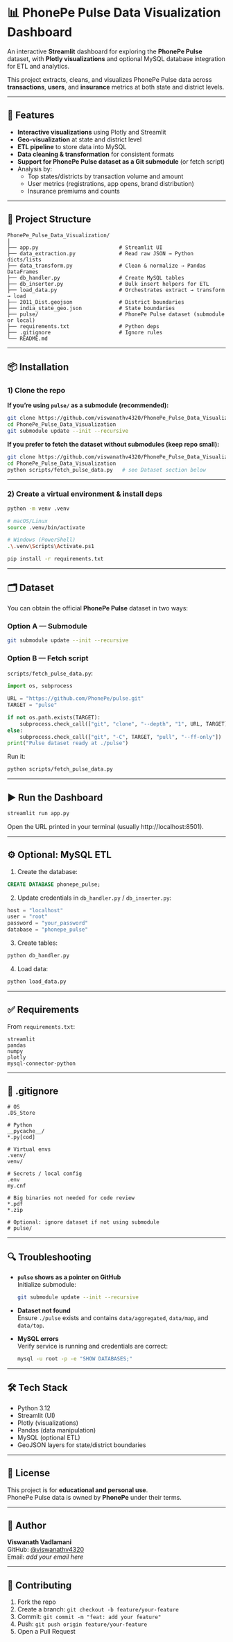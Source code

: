 # 📊 PhonePe Pulse Data Visualization Dashboard

An interactive **Streamlit** dashboard for exploring the **PhonePe Pulse** dataset, with **Plotly visualizations** and optional MySQL database integration for ETL and analytics.

This project extracts, cleans, and visualizes PhonePe Pulse data across **transactions**, **users**, and **insurance** metrics at both state and district levels.

---

## 🚀 Features
- **Interactive visualizations** using Plotly and Streamlit
- **Geo-visualization** at state and district level
- **ETL pipeline** to store data into MySQL
- **Data cleaning & transformation** for consistent formats
- **Support for PhonePe Pulse dataset as a Git submodule** (or fetch script)
- Analysis by:
  - Top states/districts by transaction volume and amount
  - User metrics (registrations, app opens, brand distribution)
  - Insurance premiums and counts

---

## 📂 Project Structure
```
PhonePe_Pulse_Data_Visualization/
│
├── app.py                          # Streamlit UI
├── data_extraction.py              # Read raw JSON → Python dicts/lists
├── data_transform.py               # Clean & normalize → Pandas DataFrames
├── db_handler.py                   # Create MySQL tables
├── db_inserter.py                  # Bulk insert helpers for ETL
├── load_data.py                    # Orchestrates extract → transform → load
├── 2011_Dist.geojson               # District boundaries
├── india_state_geo.json            # State boundaries
├── pulse/                          # PhonePe Pulse dataset (submodule or local)
├── requirements.txt                # Python deps
├── .gitignore                      # Ignore rules
└── README.md
```

---

## 📦 Installation

### 1) Clone the repo

**If you’re using `pulse/` as a submodule (recommended):**
```bash
git clone https://github.com/viswanathv4320/PhonePe_Pulse_Data_Visualization.git
cd PhonePe_Pulse_Data_Visualization
git submodule update --init --recursive
```

**If you prefer to fetch the dataset without submodules (keep repo small):**
```bash
git clone https://github.com/viswanathv4320/PhonePe_Pulse_Data_Visualization.git
cd PhonePe_Pulse_Data_Visualization
python scripts/fetch_pulse_data.py   # see Dataset section below
```

---

### 2) Create a virtual environment & install deps
```bash
python -m venv .venv

# macOS/Linux
source .venv/bin/activate

# Windows (PowerShell)
.\.venv\Scripts\Activate.ps1

pip install -r requirements.txt
```

---

## 🗂️ Dataset

You can obtain the official **PhonePe Pulse** dataset in two ways:

### Option A — Submodule
```bash
git submodule update --init --recursive
```

### Option B — Fetch script
`scripts/fetch_pulse_data.py`:
```python
import os, subprocess

URL = "https://github.com/PhonePe/pulse.git"
TARGET = "pulse"

if not os.path.exists(TARGET):
    subprocess.check_call(["git", "clone", "--depth", "1", URL, TARGET])
else:
    subprocess.check_call(["git", "-C", TARGET, "pull", "--ff-only"])
print("Pulse dataset ready at ./pulse")
```
Run it:
```bash
python scripts/fetch_pulse_data.py
```

---

## ▶️ Run the Dashboard
```bash
streamlit run app.py
```
Open the URL printed in your terminal (usually http://localhost:8501).

---

## ⚙️ Optional: MySQL ETL

1) Create the database:
```sql
CREATE DATABASE phonepe_pulse;
```

2) Update credentials in `db_handler.py` / `db_inserter.py`:
```python
host = "localhost"
user = "root"
password = "your_password"
database = "phonepe_pulse"
```

3) Create tables:
```bash
python db_handler.py
```

4) Load data:
```bash
python load_data.py
```

---

## ✅ Requirements
From `requirements.txt`:
```text
streamlit
pandas
numpy
plotly
mysql-connector-python
```

---

## 🧹 .gitignore
```gitignore
# OS
.DS_Store

# Python
__pycache__/
*.py[cod]

# Virtual envs
.venv/
venv/

# Secrets / local config
.env
my.cnf

# Big binaries not needed for code review
*.pdf
*.zip

# Optional: ignore dataset if not using submodule
# pulse/
```

---

## 🔍 Troubleshooting

- **`pulse` shows as a pointer on GitHub**  
  Initialize submodule:
  ```bash
  git submodule update --init --recursive
  ```

- **Dataset not found**  
  Ensure `./pulse` exists and contains `data/aggregated`, `data/map`, and `data/top`.

- **MySQL errors**  
  Verify service is running and credentials are correct:
  ```bash
  mysql -u root -p -e "SHOW DATABASES;"
  ```

---

## 🛠️ Tech Stack
- Python 3.12
- Streamlit (UI)
- Plotly (visualizations)
- Pandas (data manipulation)
- MySQL (optional ETL)
- GeoJSON layers for state/district boundaries

---

## 📜 License
This project is for **educational and personal use**.  
PhonePe Pulse data is owned by **PhonePe** under their terms.

---

## 👤 Author
**Viswanath Vadlamani**  
GitHub: [@viswanathv4320](https://github.com/viswanathv4320)  
Email: *add your email here*

---

## 🙌 Contributing
1. Fork the repo
2. Create a branch: `git checkout -b feature/your-feature`
3. Commit: `git commit -m "feat: add your feature"`
4. Push: `git push origin feature/your-feature`
5. Open a Pull Request
